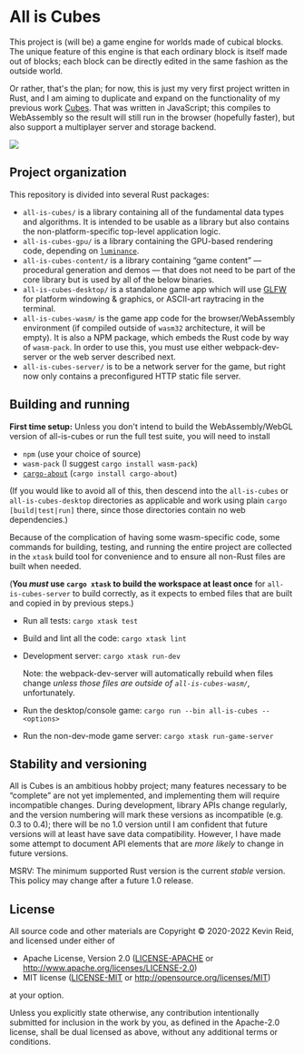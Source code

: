All is Cubes
============

This project is (will be) a game engine for worlds made of cubical blocks. The unique feature of this engine is that each ordinary block is itself made out of blocks; each block can be directly edited in the same fashion as the outside world.

Or rather, that's the plan; for now, this is just my very first project written in Rust, and I am aiming to duplicate and expand on the functionality of my previous work [Cubes](https://github.com/kpreid/cubes/). That was written in JavaScript; this compiles to WebAssembly so the result will still run in the browser (hopefully faster), but also support a multiplayer server and storage backend.

![](https://switchb.org/kpreid/2020/all-is-cubes-10-13-progress.png)

Project organization
--------------------

This repository is divided into several Rust packages:

* `all-is-cubes/` is a library containing all of the fundamental data types and algorithms. It is intended to be usable as a library but also contains the non-platform-specific top-level application logic.
* `all-is-cubes-gpu/` is a library containing the GPU-based rendering code, depending on [`luminance`](https://github.com/phaazon/luminance-rs/).
* `all-is-cubes-content/` is a library containing “game content” — procedural generation and demos — that does not need to be part of the core library but is used by all of the below binaries.
* `all-is-cubes-desktop/` is a standalone game app which will use [GLFW](https://www.glfw.org/) for platform windowing & graphics, or ASCII-art raytracing in the terminal.
* `all-is-cubes-wasm/` is the game app code for the browser/WebAssembly environment (if compiled outside of `wasm32` architecture, it will be empty). It is also a NPM package, which embeds the Rust code by way of `wasm-pack`. In order to use this, you must use either webpack-dev-server or the web server described next.
* `all-is-cubes-server/` is to be a network server for the game, but right now only contains a preconfigured HTTP static file server.

Building and running
--------------------

**First time setup:** Unless you don't intend to build the WebAssembly/WebGL version of all-is-cubes or run the full test suite, you will need to install

* `npm` (use your choice of source)
* `wasm-pack` (I suggest `cargo install wasm-pack`)
* [`cargo-about`] (`cargo install cargo-about`)

(If you would like to avoid all of this, then descend into the `all-is-cubes` or `all-is-cubes-desktop` directories as applicable and work using plain `cargo [build|test|run]` there, since those directories contain no web dependencies.)

Because of the complication of having some wasm-specific code, some commands for building, testing, and running the entire project are collected in the `xtask` build tool for convenience and to ensure all non-Rust files are built when needed.

(**You _must_ use `cargo xtask` to build the workspace at least once** for `all-is-cubes-server` to build correctly, as it expects to embed files that are built and copied in by previous steps.)

*   Run all tests: `cargo xtask test`

*   Build and lint all the code: `cargo xtask lint`

*   Development server: `cargo xtask run-dev`

    Note: the webpack-dev-server will automatically rebuild when files change *unless those files are outside of `all-is-cubes-wasm/`,* unfortunately.

*   Run the desktop/console game: `cargo run --bin all-is-cubes -- <options>`

*   Run the non-dev-mode game server: `cargo xtask run-game-server`

Stability and versioning
------------------------

All is Cubes is an ambitious hobby project; many features necessary to be “complete” are not yet implemented, and implementing them will require incompatible changes. During development, library APIs change regularly, and the version numbering will mark these versions as incompatible (e.g. 0.3 to 0.4); there will be no 1.0 version until I am confident that future versions will at least have save data compatibility. However, I have made some attempt to document API elements that are _more likely_ to change in future versions.

MSRV: The minimum supported Rust version is the current _stable_ version. This policy may change after a future 1.0 release.

License
-------

All source code and other materials are Copyright © 2020-2022 Kevin Reid, and licensed under either of

 * Apache License, Version 2.0
   ([LICENSE-APACHE](LICENSE-APACHE) or http://www.apache.org/licenses/LICENSE-2.0)
 * MIT license
   ([LICENSE-MIT](LICENSE-MIT) or http://opensource.org/licenses/MIT)

at your option. 

Unless you explicitly state otherwise, any contribution intentionally submitted
for inclusion in the work by you, as defined in the Apache-2.0 license, shall be
dual licensed as above, without any additional terms or conditions.


[`cargo-about`]: https://crates.io/crates/cargo-about
